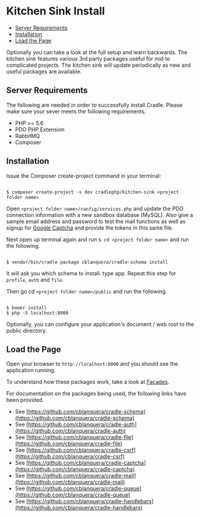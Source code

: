 # Kitchen Sink Install

 - [Server Requirements](#requirements)
 - [Installation](#installation)
 - [Load the Page](#load)

Optionally you can take a look at the full setup and learn backwards. The
kitchen sink features various 3rd party packages useful for mid to complicated
projects. The kitchen sink will update periodically as new and useful packages
are available.

<a name="requirements"></a>
## Server Requirements

The following are needed in order to successfully install Cradle. Please make
sure your sever meets the following requirements.

 - PHP >= 5.6
 - PDO PHP Extension
 - RabbitMQ
 - Composer

<a name="installation"></a>
## Installation

Issue the Composer create-project command in your terminal:

```

$ composer create-project -s dev cradlephp/kitchen-sink <project folder name>

```

Open `<project folder name>/config/services.php` and update the PDO connection
information with a new sandbox database (MySQL). Also give a sample email
address and password to test the mail functions as well as signup for
[Google Captcha](https://www.google.com/recaptcha/) and provide the tokens in
this same file.

Next open up terminal again and run `$ cd <project folder name>` and run the
following.

```

$ vendor/bin/cradle package cblanquera/cradle-schema install

```

It will ask you which schema to install. type app. Repeat this step for
`profile`, `auth` and `file`.

Then go cd `<project folder name>/public` and run the following.

```

$ bower install
$ php -S localhost:8000

```

Optionally, you can configure your application's document / web root to the
public directory.

<a name="load"></a>
## Load the Page

Open your browser to `http://localhost:8000` and you should see the application
running.

To understand how these packages work, take a look at [Facades](/docs/facades.html).

For documentation on the packages being used, the following links have been
provided.

 - See [https://github.com/cblanquera/cradle-schema](https://github.com/cblanquera/cradle-schema)
 - See [https://github.com/cblanquera/cradle-auth](https://github.com/cblanquera/cradle-auth)
 - See [https://github.com/cblanquera/cradle-file](https://github.com/cblanquera/cradle-file)
 - See [https://github.com/cblanquera/cradle-csrf](https://github.com/cblanquera/cradle-csrf)
 - See [https://github.com/cblanquera/cradle-captcha](https://github.com/cblanquera/cradle-captcha)
 - See [https://github.com/cblanquera/cradle-mail](https://github.com/cblanquera/cradle-mail)
 - See [https://github.com/cblanquera/cradle-queue](https://github.com/cblanquera/cradle-queue)
 - See [https://github.com/cblanquera/cradle-handlebars](https://github.com/cblanquera/cradle-handlebars)
